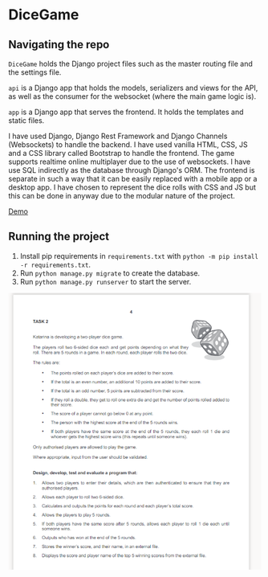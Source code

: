 # DiceGame

## Navigating the repo

`DiceGame` holds the Django project files such as the master routing file and the settings file.

`api` is a Django app that holds the models, serializers and views for the API, as well as the consumer for the websocket (where the main game logic is).

`app` is a Django app that serves the frontend. It holds the templates and static files.

I have used Django, Django Rest Framework and Django Channels (Websockets) to handle the backend. I have used vanilla HTML, CSS, JS and a CSS library called Bootstrap to handle the frontend. The game supports realtime online multiplayer due to the use of websockets. I have use SQL indirectly as the database through Django's ORM.
The frontend is separate in such a way that it can be easily replaced with a mobile app or a desktop app. I have chosen to represent the dice rolls with CSS and JS but this can be done in anyway due to the modular nature of the project.

<a href="https://streamable.com/0spi5o" target="_blank">Demo</a>

## Running the project

1. Install pip requirements in `requirements.txt` with `python -m pip install -r requirements.txt`.
2. Run `python manage.py migrate` to create the database.
3. Run `python manage.py runserver` to start the server.

![Specification](spec.png)
